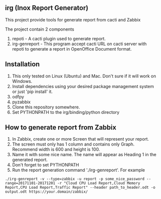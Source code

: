## irg (Inox Report Generator)
  This project provide tools for generate report from cacti and Zabbix

The project contain 2 components
  1. repoti - A cacti plugin used to generate report.
  2. irg-genreport - This program accept cacti URL on cacti server with repoti to generate a report in OpenOffice Document format.

## Installation

 1. This only tested on Linux (Ubuntu) and Mac. Don't sure if it will
    work on Windows.
 1. Install dependencies using your desired package management system or
    just 'pip install' it.
   1. odfpy
   1. pyzabbix
 1. Clone this repository somewhere.
 1. Set PYTHONPATH to the irg/binding/python directory

## How to generate report from Zabbix

 1. In Zabbix, create one or more Screen that will represent your report.
   1. The screen must only has 1 column and contains only Graph. Recommend width is 600 and height is 100.
   1. Name it with some nice name. The name will appear as Heading 1 in the generated report.
 1. Don't forget to set PYTHONPATH
 1. Run the report generation command './irg-genreport'. For example

```
./irg-genreport -v --type=zabbix -u report -p some_nice_password --range=20171101-20171201 -r "Cloud CPU Load Report,Cloud Memory Report,CPU Load Report,Traffic Report" --header path_to_header.odt -o output.odt https://your.domain/zabbix/
```
